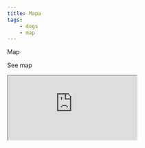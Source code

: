 ```yaml
---
title: Mapa
tags: 
    - dogs
    - map
---
```


Map

<!--more-->

See map


<iframe src="https://www.google.com/maps/d/embed?mid=1OUbEU7MgPm16Q__9xENBu7HRbBUWS8b0" 

width="640" height="480"></iframe>


